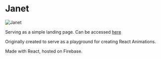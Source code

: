 # Janet

![Janet](https://quotational.com/q/cache/04/ca/04ca16c34ab6716e7a9ff10655a099d5.jpg)

Serving as a simple landing page. Can be accessed [here](https://thiago.page)

Originally created to serve as a playground for creating React Animations.

Made with React, hosted on Firebase.
